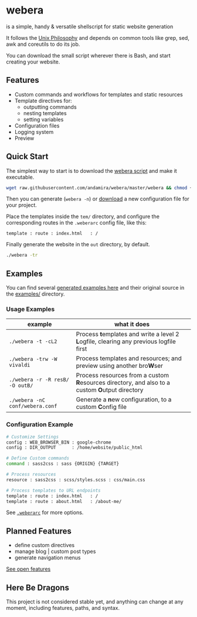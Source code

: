 # webera

is a simple, handy & versatile shellscript for static website generation 

It follows the [Unix Philosophy](https://en.wikipedia.org/wiki/Unix_philosophy) and depends on common tools like grep, sed, awk and coreutils to do its job.

You can download the small script wherever there is Bash, and start creating your website.

## Features

- Custom commands and workflows for templates and static resources
- Template directives for:
	- outputting commands
	- nesting templates
	- setting variables
- Configuration files
- Logging system
- Preview

## Quick Start

The simplest way to start is to download the [webera script](https://raw.githubusercontent.com/andamira/webera/master/webera) and make it executable.

```sh
wget raw.githubusercontent.com/andamira/webera/master/webera && chmod +x webera
```

Then you can generate (`webera -n`) or [download](https://raw.githubusercontent.com/andamira/webera/master/.weberarc) a new configuration file for your project.

Place the templates inside the `tem/` directory, and configure the corresponding routes in the `.weberarc` config file, like this:

```
template : route : index.html   : /
```

Finally generate the website in the `out` directory, by default.

```sh
./webera -tr
```

## Examples

You can find several [generated examples here](https://andamira.github.io/webera/examples/)
and their original source in the [examples/](https://github.com/andamira/webera/tree/master/examples) directory.

### Usage Examples

| example                         | what it does |
| ------------------------------- | ------------ |
| `./webera -t -cL2`              | Process **t**emplates and write a level 2 **L**ogfile, clearing any previous logfile first |
| `./webera -trw -W vivaldi`      | Process templates and resources; and preview using another bro**W**ser |
| `./webera -r -R resB/ -O outB/` | Process resources from a custom **R**esources directory, and also to a custom **O**utput directory |
| `./webera -nC conf/webera.conf` | Generate a **n**ew configuration, to a custom **C**onfig file |

### Configuration Example

```bash
# Customize Settings
config : WEB_BROWSER_BIN : google-chrome
config : DIR_OUTPUT      : /home/website/public_html

# Define Custom commands
command : sass2css : sass {ORIGIN} {TARGET}

# Process resources
resource : sass2css : scss/styles.scss : css/main.css

# Process templates to URL endpoints
template : route : index.html   : /
template : route : about.html   : /about-me/
```

See [`.weberarc`](https://github.com/andamira/webera/blob/master/.weberarc) for more options.

## Planned Features

- define custom directives
- manage blog | custom post types
- generate navigation menus

[See open features](https://github.com/andamira/webera/issues?q=is%3Aissue+is%3Aopen+label%3A%22type%3A+feature%22)

## Here Be Dragons

This project is not considered stable yet, and anything can change at any moment, including features, paths, and syntax.

